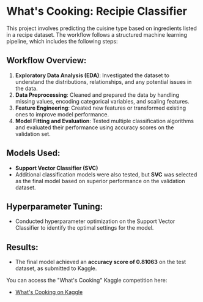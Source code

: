 # What's Cooking: Recipie Classifier

This project involves predicting the cuisine type based on ingredients listed in a recipe dataset. The workflow follows a structured machine learning pipeline, which includes the following steps:

## Workflow Overview:
1. **Exploratory Data Analysis (EDA)**: Investigated the dataset to understand the distributions, relationships, and any potential issues in the data.
2. **Data Preprocessing**: Cleaned and prepared the data by handling missing values, encoding categorical variables, and scaling features.
3. **Feature Engineering**: Created new features or transformed existing ones to improve model performance.
4. **Model Fitting and Evaluation**: Tested multiple classification algorithms and evaluated their performance using accuracy scores on the validation set.

## Models Used:
- **Support Vector Classifier (SVC)**
- Additional classification models were also tested, but **SVC** was selected as the final model based on superior performance on the validation dataset.

## Hyperparameter Tuning:
- Conducted hyperparameter optimization on the Support Vector Classifier to identify the optimal settings for the model.

## Results:
- The final model achieved an **accuracy score of 0.81063** on the test dataset, as submitted to Kaggle.

You can access the "What's Cooking" Kaggle competition here:

- [What's Cooking on Kaggle](https://www.kaggle.com/c/whats-cooking)


